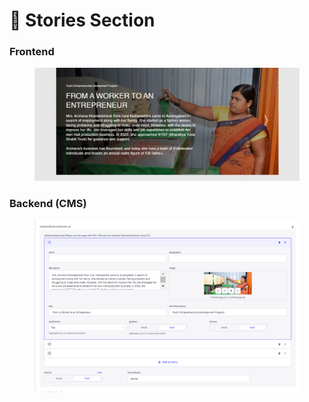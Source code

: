 # 📎 Stories Section

### **Frontend**

<figure><img src="../../.gitbook/assetsBajajAuto/BajajAuto-stories-section.png" alt=""><figcaption></figcaption></figure>

### Backend (CMS)

<figure><img src="../../.gitbook/assetsBajajAuto/BajajAuto-stories-section-cms.png" alt=""><figcaption></figcaption></figure>
